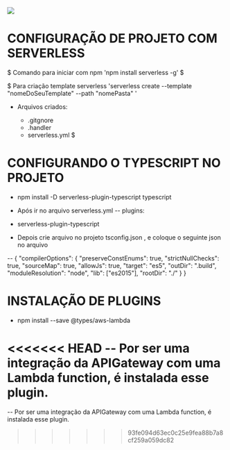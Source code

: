 <img src="https://img.icons8.com/color/50/000000/amazon-web-services.png"/>

# CONFIGURAÇÃO DE PROJETO COM SERVERLESS

$ Comando para iniciar com npm 'npm install serverless -g' $

$ Para criação template serverless 'serverless  create --template "nomeDoSeuTemplate" --path "nomePasta" '
  - Arquivos criados:

    - .gitgnore
    - .handler
    - serverless.yml
$

# CONFIGURANDO O TYPESCRIPT NO PROJETO

 - npm install -D serverless-plugin-typescript typescript

 - Após ir no arquivo serverless.yml
 --  plugins:
  - serverless-plugin-typescript

 - Depois crie arquivo no projeto tsconfig.json , e coloque o seguinte json no arquivo

 -- {
  "compilerOptions": {
    "preserveConstEnums": true,
    "strictNullChecks": true,
    "sourceMap": true,
    "allowJs": true,
    "target": "es5",
    "outDir": ".build",
    "moduleResolution": "node",
    "lib": ["es2015"],
    "rootDir": "./"
  }
}

# INSTALAÇÃO DE PLUGINS 

- npm install --save @types/aws-lambda

<<<<<<< HEAD
-- Por ser uma integração da APIGateway com uma Lambda function, é instalada esse plugin.
=======
-- Por ser uma integração da APIGateway com uma Lambda function, é instalada esse plugin.
>>>>>>> 93fe094d63ec0c25e9fea88b7a8cf259a059dc82
